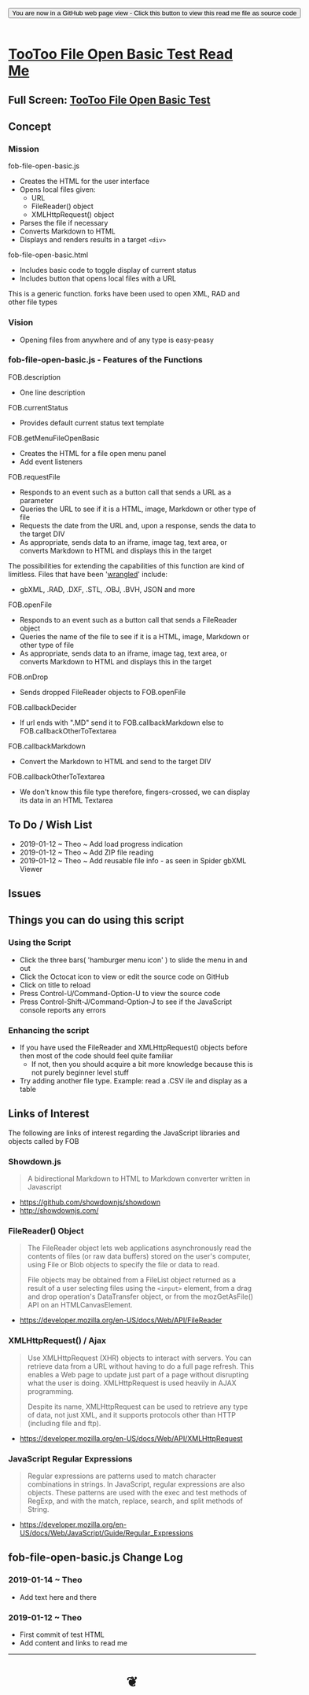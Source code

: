 
<span style=display:none; >[You are now in a GitHub source code view - click this link to view Read Me file as a web page]( https://pushme-pullyou.github.io/tootoo13/#cookbook/fob-file-open-basic/README.md "View file as a web page." ) </span>

<div><input type=button class = "btn btn-secondary btn-sm" onclick=window.location.href="https://github.com/pushme-pullyou/tootoo13/blob/master/cookbook/fob-file-open-basic/README.md"
value="You are now in a GitHub web page view - Click this button to view this read me file as source code" ></div>

<br>

# [TooToo File Open Basic Test Read Me]( #cookbook/fob-file-open-basic/README.md )

<!--
<iframe src=https://pushme-pullyou.github.io/cookbook/fob-file-open-basic/fob-file-open-basic.html width=100% height=500px >Iframes are not viewable in GitHub source code views</iframe>
_<small>TooToo File Open Basic Test</small>_
-->

## Full Screen: [TooToo File Open Basic Test]( https://pushme-pullyou.github.io/tootoo13/cookbook/fob-file-open-basic/fob-file-open-basic.html )


## Concept

### Mission

fob-file-open-basic.js

* Creates the HTML for the user interface
* Opens local files given:
	* URL
	* FileReader() object
	* XMLHttpRequest() object
* Parses the file if necessary
* Converts Markdown to HTML
* Displays and renders results in a target ```<div>```

fob-file-open-basic.html

* Includes basic code to toggle display of current status
* Includes button that opens local files with a URL


This is a generic function. forks have been used to open XML, RAD and other file types

### Vision

* Opening files from anywhere and of any type is easy-peasy


### fob-file-open-basic.js - Features of the Functions

FOB.description

* One line description

FOB.currentStatus

* Provides default current status text template


FOB.getMenuFileOpenBasic

* Creates the HTML for a file open menu panel
* Add event listeners


FOB.requestFile
* Responds to an event such as a button call that sends a URL as a parameter
* Queries the URL to see if it is a HTML, image, Markdown or other type of file
* Requests the date from the URL and, upon a response, sends the data to the target DIV
* As appropriate, sends data to an iframe, image tag, text area, or converts Markdown to HTML and displays this in the target

The possibilities for extending the capabilities of this function are kind of limitless. Files that have been '[wrangled]( https://www.dictionary.com/browse/wrangler )' include:

* gbXML, .RAD, .DXF, .STL, .OBJ, .BVH, JSON and more


FOB.openFile

* Responds to an event such as a button call that sends a FileReader object
* Queries the name of the file to see if it is a HTML, image, Markdown or other type of file
* As appropriate, sends data to an iframe, image tag, text area, or converts Markdown to HTML and displays this in the target


FOB.onDrop

* Sends dropped FileReader objects to FOB.openFile


FOB.callbackDecider

* If url ends with ".MD" send it to FOB.callbackMarkdown else to FOB.callbackOtherToTextarea



FOB.callbackMarkdown

* Convert the Markdown to HTML and send to the target DIV


FOB.callbackOtherToTextarea

* We don't know this file type therefore, fingers-crossed, we can display its data in an HTML Textarea


## To Do / Wish List

* 2019-01-12 ~ Theo ~ Add load progress indication
* 2019-01-12 ~ Theo ~ Add ZIP file reading
* 2019-01-12 ~ Theo ~ Add reusable file info - as seen in Spider gbXML Viewer


## Issues


## Things you can do using this script

### Using the Script
* Click the three bars( 'hamburger menu icon' ) to slide the menu in and out
* Click the Octocat icon to view or edit the source code on GitHub
* Click on title to reload
* Press Control-U/Command-Option-U to view the source code
* Press Control-Shift-J/Command-Option-J to see if the JavaScript console reports any errors

### Enhancing the script

* If you have used the FileReader and XMLHttpRequest() objects before then most of the code should feel quite familiar
	* If not, then you should acquire a bit more knowledge because this is not purely beginner level stuff
* Try adding another file type. Example: read a .CSV ile and display as a table

## Links of Interest

The following are links of interest regarding the JavaScript libraries and objects called by FOB

### Showdown.js

> A bidirectional Markdown to HTML to Markdown converter written in Javascript

* https://github.com/showdownjs/showdown
* http://showdownjs.com/


### FileReader() Object

> The FileReader object lets web applications asynchronously read the contents of files (or raw data buffers) stored on the user's computer, using File or Blob objects to specify the file or data to read.
>
> File objects may be obtained from a FileList object returned as a result of a user selecting files using the ```<input>``` element, from a drag and drop operation's DataTransfer object, or from the mozGetAsFile() API on an HTMLCanvasElement.

* https://developer.mozilla.org/en-US/docs/Web/API/FileReader


### XMLHttpRequest() / Ajax

> Use XMLHttpRequest (XHR) objects to interact with servers. You can retrieve data from a URL without having to do a full page refresh. This enables a Web page to update just part of a page without disrupting what the user is doing. XMLHttpRequest is used heavily in AJAX programming.
>
> Despite its name, XMLHttpRequest can be used to retrieve any type of data, not just XML, and it supports protocols other than HTTP (including file and ftp).

* https://developer.mozilla.org/en-US/docs/Web/API/XMLHttpRequest


### JavaScript Regular Expressions

> Regular expressions are patterns used to match character combinations in strings. In JavaScript, regular expressions are also objects. These patterns are used with the exec and test methods of RegExp, and with the match, replace, search, and split methods of String.

* https://developer.mozilla.org/en-US/docs/Web/JavaScript/Guide/Regular_Expressions


## fob-file-open-basic.js Change Log

### 2019-01-14 ~ Theo

* Add text here and there

### 2019-01-12 ~ Theo

* First commit of test HTML
* Add content and links to read me


***

# <center title="hello!" ><a href=javascript:window.scrollTo(0,0); style=text-decoration:none; > ❦ </a></center>

